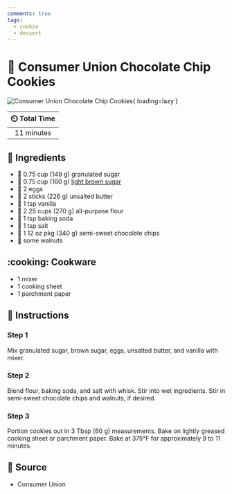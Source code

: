 ```yaml
---
comments: true
tags:
  - cookie
  - dessert
---
```

# :cookie: Consumer Union Chocolate Chip Cookies

![Consumer Union Chocolate Chip Cookies](../assets/images/consumer-union-chocolate-chip-cookies.jpg){ loading=lazy }

| :timer_clock: Total Time |
|:-----------------------: |
| 11 minutes |

## :salt: Ingredients

- :candy: 0.75 cup (149 g) granulated sugar
- :maple_leaf: 0.75 cup (160 g) [light brown sugar][1]
- :egg: 2 eggs
- :butter: 2 sticks (226 g) unsalted butter
- :icecream: 1 tsp vanilla
- :ear_of_rice: 2.25 cups (270 g) all-purpose flour
- :cup_with_straw: 1 tsp baking soda
- :salt: 1 tsp salt
- :chocolate_bar: 1 12 oz pkg (340 g) semi-sweet chocolate chips
- :chestnut: some walnuts

## :cooking: Cookware

- 1 mixer
- 1 cooking sheet
- 1 parchment paper

## :pencil: Instructions

### Step 1

Mix granulated sugar, brown sugar, eggs, unsalted butter, and vanilla with mixer.

### Step 2

Blend flour, baking soda, and salt with whisk. Stir into wet ingredients. Stir in semi-sweet chocolate chips and
walnuts, if desired.

### Step 3

Portion cookies out in 3 Tbsp (60 g) measurements. Bake on lightly greased cooking sheet or parchment paper. Bake at
375°F for approximately 9 to 11 minutes.

## :link: Source

- Consumer Union

[1]: <../ingredients/brown-sugar.md>
